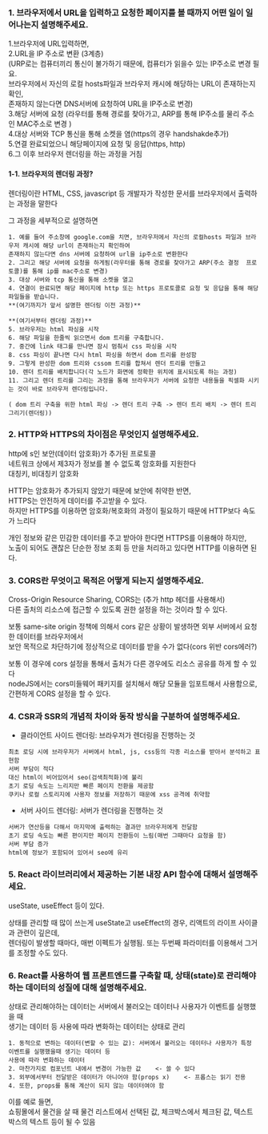 ### 1\. 브라우저에서 URL을 입력하고 요청한 페이지를 볼 때까지 어떤 일이 일어나는지 설명해주세요.

1.브라우저에 URL입력하면,  
2.URL을 IP 주소로 변환 (3계층)  
(URP로는 컴퓨터끼리 통신이 불가하기 때문에, 컴퓨터가 읽을수 있는 IP주소로 변경 필요.  
브라우저에서 자신의 로컬 hosts파일과 브라우저 캐시에 해당하는 URL이 존재하는지 확인,  
존재하지 않는다면 DNS서버에 요청하여 URL을 IP주소로 변경)  
3.해당 서버에 요청 (라우터를 통해 경로를 찾아가고, ARP를 통해 IP주소를 물리 주소인 MAC주소로 변경 )  
4.대상 서버와 TCP 통신을 통해 소켓을 염(https의 경우 handshakde추가)  
5.연결 완료되었으니 해당페이지에 요청 및 응답(https, http)  
6.그 이후 브라우저 렌더링을 하는 과정을 거침

#### 1-1. 브라우저의 렌더링 과정?

렌더링이란 HTML, CSS, javascript 등 개발자가 작성한 문서를 브라우저에서 출력하는 과정을 말한다

그 과정을 세부적으로 설명하면

```
1. 예를 들어 주소창에 google.com을 치면, 브라우저에서 자신의 로컬hosts 파일과 브라우저 캐시에 해당 url이 존재하는지 확인하여
존재하지 않는다면 dns 서버에 요청하여 url을 ip주소로 변환한다
2. 그리고 해당 서버에 요청을 하게됨(라우터를 통해 경로를 찾아가고 ARP(주소 결정  프로토콜)를 통해 ip를 mac주소로 변경)
3. 대상 서버와 tcp 통신을 통해 소켓을 열고
4. 연결이 완료되면 해당 페이지에 http 또는 https 프로토콜로 요청 및 응답을 통해 해당 파일들을 받습니다.
**(여기까지가 앞서 설명한 렌더링 이전 과정)**

**(여기서부터 렌더링 과정)**
5. 브라우저는 html 파싱을 시작
6. 해당 파일을 한줄씩 읽으면서 dom 트리를 구축합니다.
7. 중간에 link 태그를 만나면 잠시 멈춰서 css 파싱을 시작
8. css 파싱이 끝나면 다시 html 파싱을 하면서 dom 트리를 완성함
9. 그렇게 완성한 dom 트리와 cssom 트리를 합쳐서 렌더 트리를 만들고
10. 렌더 트리를 배치합니다(각 노드가 화면에 정확한 위치에 표시되도록 하는 과정)
11. 그리고 렌더 트리를 그리는 과정을 통해 브라우저가 서버에 요청한 내용들을 픽셀화 시키는 것이 바로 브라우저 렌더링입니다.

( dom 트리 구축을 위한 html 파싱 -> 렌더 트리 구축 -> 렌더 트리 배치 -> 렌더 트리 그리기(렌더링))
```

### 2\. HTTP와 HTTPS의 차이점은 무엇인지 설명해주세요.

http에 s인 보안(데이터 암호화)가 추가된 프로토콜  
네트워크 상에서 제3자가 정보를 볼 수 없도록 암호화를 지원한다  
대칭키, 비대칭키 암호화

HTTP는 암호화가 추가되지 않았기 때문에 보안에 취약한 반면,  
HTTPS는 안전하게 데이터를 주고받을 수 있다.  
하지만 HTTPS를 이용하면 암호화/복호화의 과정이 필요하기 때문에 HTTP보다 속도가 느리다

개인 정보와 같은 민감한 데이터를 주고 받아야 한다면 HTTPS를 이용해야 하지만,  
노출이 되어도 괜찮은 단순한 정보 조회 등 만을 처리하고 있다면 HTTP를 이용하면 된다.

### 3\. CORS란 무엇이고 목적은 어떻게 되는지 설명해주세요.

Cross-Origin Resource Sharing, CORS는 (추가 http 헤더를 사용해서)  
다른 출처의 리소스에 접근할 수 있도록 권한 설정을 하는 것이라 할 수 있다.

보통 same-site origin 정책에 의해서 cors 같은 상황이 발생하면 외부 서버에서 요청한 데이터를 브라우저에서  
보안 목적으로 차단하기에 정상적으로 데이터를 받을 수가 없다(cors 위반 cors에러?)

보통 이 경우에 cors 설정을 통해서 출처가 다른 경우에도 리소스 공유를 하게 할 수 있다  
nodeJS에서는 cors미들웨어 패키지를 설치해서 해당 모듈을 임포트해서 사용함으로, 간편하게 CORS 설정을 할 수 있다.

### 4\. CSR과 SSR의 개념적 차이와 동작 방식을 구분하여 설명해주세요.

-   클라이언트 사이드 렌더링: 브라우저가 렌더링을 진행하는 것

```
최초 로딩 시에 브라우저가 서버에서 html, js, css등의 각종 리소스를 받아서 분석하고 표현함
서버 부담이 적다
대신 html이 비어있어서 seo(검색최적화)에 불리
초기 로딩 속도는 느리지만 빠른 페이지 전환을 제공함
쿠키나 로컬 스토리지에 사용자 정보를 저장하기 때문에 xss 공격에 취약함
```

-   서버 사이드 렌더링: 서버가 렌더링을 진행하는 것

```
서버가 연산등을 다해서 마지막에 출력하는 결과만 브라우저에게 전달함
초기 로딩 속도는 빠른 편이지만 페이지 전환등이 느림(매번 그때마다 요청을 함)
서버 부담 증가
html에 정보가 포함되어 있어서 seo에 유리
```

### 5\. React 라이브러리에서 제공하는 기본 내장 API 함수에 대해서 설명해주세요.

useState, useEffect 등이 있다.

상태를 관리할 때 많이 쓰는게 useState고 useEffect의 경우, 리액트의 라이프 사이클과 관련이 깊은데,  
렌더링이 발생할 때마다, 매번 이펙트가 실행됨. 또는 두번째 파라미터를 이용해서 그거를 조정할 수도 있다.

### 6\. React를 사용하여 웹 프론트엔드를 구축할 때, 상태(state)로 관리해야 하는 데이터의 성질에 대해 설명해주세요.

상태로 관리해야하는 데이터는 서버에서 불러오는 데이터나 사용자가 이벤트를 실행했을 때  
생기는 데이터 등 사용에 따라 변화하는 데이터는 상태로 관리

```
1. 동적으로 변하는 데이터(변할 수 있는 값): 서버에서 불러오는 데이터나 사용자가 특정 이벤트를 실행했을때 생기는 데이터 등
사용에 따라 변화하는 데이터
2. 마찬가지로 컴포넌트 내에서 변경이 가능한 값    <- 쓸 수 있다
3. 외부에서부터 전달받은 데이터가 아니어야 함(props x)    <- 프롭스는 읽기 전용
4. 또한, props를 통해 계산이 되지 않는 데이터여야 함
```

이를 예로 들면,  
쇼핑몰에서 물건을 살 때 물건 리스트에서 선택된 값, 체크박스에서 체크된 값, 텍스트 박스의 텍스트 등이 될 수 있음

